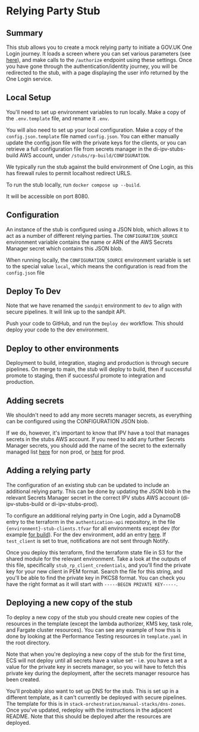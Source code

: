 # Relying Party Stub

## Summary
This stub allows you to create a mock relying party to initiate a GOV.UK One Login journey.
It loads a screen where you can set various parameters (see [here]("https://docs.sign-in.service.gov.uk/integrate-with-integration-environment/")), and make calls to the `/authorize` endpoint using these settings.
Once you have gone through the authentication/identity journey, you will be redirected to the stub, with a page
displaying the user info returned by the One Login service.

## Local Setup
You'll need to set up environment variables to run locally. Make a copy of the `.env.template` file, and rename it `.env`.

You will also need to set up your local configuration. Make a copy of the `config.json.template` file named `config.json`.
You can either manually update the config.json file with the private keys for the clients, or you can retrieve a full 
configuration file from secrets manager in the di-ipv-stubs-build AWS account, under `/stubs/rp-build/CONFIGURATION`.

We typically run the stub against the build environment of One Login, as this has firewall rules to permit localhost redirect URLS.

To run the stub locally, run `docker compose up --build`.

It will be accessible on port 8080.

## Configuration

An instance of the stub is configured using a JSON blob, which allows it to act as a number of different relying
parties.
The `CONFIGURATION_SOURCE` environment variable contains the name or ARN of the AWS Secrets Manager secret which
contains this JSON blob.

When running locally, the `CONFIGURATION_SOURCE` environment variable is set to the special value `local`, which means
the configuration is read from the `config.json` file

## Deploy To Dev
Note that we have renamed the `sandpit` environment to `dev` to align with secure pipelines. It will link up to the sandpit API.

Push your code to GitHub, and run the `Deploy dev` workflow. This should deploy your code to the dev environment.

## Deploy to other environments
Deployment to build, integration, staging and production is through secure pipelines. On merge to main, the stub will
deploy to build, then if successful promote to staging, then if successful promote to integration and production.

## Adding secrets

We shouldn't need to add any more secrets manager secrets, as everything can be configured using the CONFIGURATION JSON
blob.

If we do, however, it's important to know that IPV have a tool that manages secrets in the stubs AWS account. 
If you need to add any further Secrets Manager secrets, 
you should add the name of the secret to the externally managed list [here](https://github.com/govuk-one-login/ipv-stubs-common-infra/blob/main/utils/config-mgmt/app/configs/stubs.build.params.yaml) for non prod,
or [here](https://github.com/govuk-one-login/ipv-stubs-common-infra/blob/main/utils/config-mgmt/app/configs/stubs.production.params.yaml) for prod.

## Adding a relying party

The configuration of an existing stub can be updated to include an additional relying party. This can be done by
updating the JSON blob in the relevant Secrets Manager secret in the correct IPV stubs AWS account (di-ipv-stubs-build
or di-ipv-stubs-prod).

To configure an additional relying party in One Login, add a DynamoDB entry to the terraform in the `authentication-api`
repository, in the
file `{environment}-stub-clients.tfvar` for all environments except dev (for
example [for build](https://github.com/govuk-one-login/authentication-api/blob/2e2b4317f4cb0272f74473149aff730bbc844650/ci/terraform/shared/build-stub-clients.tfvars#L101)).
For the dev environment, add an
entry [here](https://github.com/govuk-one-login/authentication-api/blob/7dfd3fdeed4cb9358c234d95ee0e0ea4852ca57d/ci/terraform/shared/sandpit.tfvars#L9).
If `test_client` is set to true, notifications are not sent through Notify.

Once you deploy this terraform, find the terraform state file in S3 for the shared module for the relevant environment.
Take a look at the outputs of this file, specifically `stub_rp_client_credentials`, and you'll find the private key for
your new client in PEM format. Search the file for this string, and you'll be able to find the private key in PKCS8
format.
You can check you have the right format as it will start with `-----BEGIN PRIVATE KEY-----`.


## Deploying a new copy of the stub

To deploy a new copy of the stub you should create new copies of the resources in the template (except the lambda authorizer,
KMS key, task role, and Fargate cluster resources). You can see any example of how this is done by looking at the Performance Testing resources
in `template.yaml` in the root directory.

Note that when you're deploying a new copy of the stub for the first time, ECS will not deploy until all secrets have a value set - 
i.e. you have a set a value for the private key in secrets manager, so you will have to fetch this private key during the deployment, after the
secrets manager resource has been created.

You'll probably also want to set up DNS for the stub. This is set up in a different template, as it can't currently be
deployed with secure pipelines. The template for this is in `stack-orchestration/manual-stacks/dns-zones`. Once you've
updated, redeploy with the instructions in the adjacent README. Note that this should be deployed after the resources
are deployed.